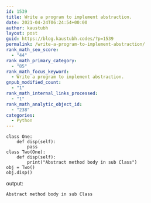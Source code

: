 ```yaml
---
id: 1539
title: Write a program to implement abstraction.
date: 2021-04-24T06:24:54+00:00
author: kaustubh
layout: post
guid: https://blog.kaustubh.codes/?p=1539
permalink: /write-a-program-to-implement-abstraction/
rank_math_seo_score:
  - "44"
rank_math_primary_category:
  - "85"
rank_math_focus_keyword:
  - Write a program to implement abstraction.
gnpub_modified_count:
  - "1"
rank_math_internal_links_processed:
  - "1"
rank_math_analytic_object_id:
  - "238"
categories:
  - Python
---
```

<pre class="wp-block-code"><code>class One:
    def disp(self):
        pass
class Two(One):
    def disp(self):
        print("Abstract method body in sub Class")
obj = Two()
obj.disp()</code></pre>

output:

<pre class="wp-block-code"><code>Abstract method body in sub Class
</code></pre>